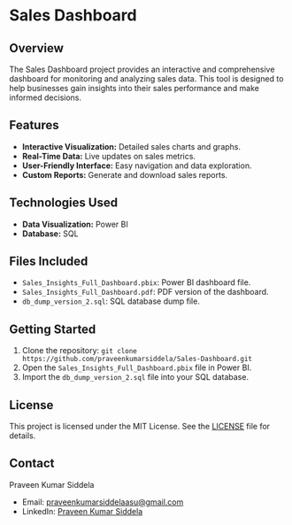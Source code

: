 
# Sales Dashboard

## Overview
The Sales Dashboard project provides an interactive and comprehensive dashboard for monitoring and analyzing sales data. This tool is designed to help businesses gain insights into their sales performance and make informed decisions.

## Features
- **Interactive Visualization:** Detailed sales charts and graphs.
- **Real-Time Data:** Live updates on sales metrics.
- **User-Friendly Interface:** Easy navigation and data exploration.
- **Custom Reports:** Generate and download sales reports.

## Technologies Used
- **Data Visualization:** Power BI
- **Database:** SQL

## Files Included
- `Sales_Insights_Full_Dashboard.pbix`: Power BI dashboard file.
- `Sales_Insights_Full_Dashboard.pdf`: PDF version of the dashboard.
- `db_dump_version_2.sql`: SQL database dump file.

## Getting Started
1. Clone the repository: `git clone https://github.com/praveenkumarsiddela/Sales-Dashboard.git`
2. Open the `Sales_Insights_Full_Dashboard.pbix` file in Power BI.
3. Import the `db_dump_version_2.sql` file into your SQL database.

## License
This project is licensed under the MIT License. See the [LICENSE](LICENSE.txt) file for details.

## Contact
Praveen Kumar Siddela  
- Email: [praveenkumarsiddelaasu@gmail.com](mailto:praveenkumarsiddelaasu@gmail.com)  
- LinkedIn: [Praveen Kumar Siddela](https://www.linkedin.com/in/praveenkumarsiddela/)
